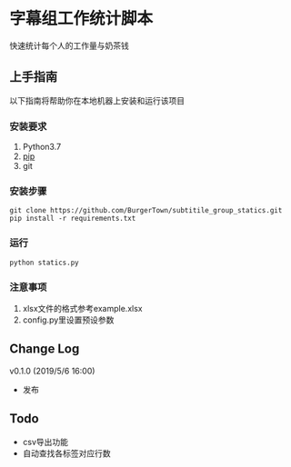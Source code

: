 # 字幕组工作统计脚本

快速统计每个人的工作量与奶茶钱

## 上手指南

以下指南将帮助你在本地机器上安装和运行该项目

### 安装要求

1. Python3.7
2. [pip](https://pypi.org/project/pip/)
3. git

### 安装步骤

```
git clone https://github.com/BurgerTown/subtitile_group_statics.git
pip install -r requirements.txt
```
### 运行

```
python statics.py
```

### 注意事项

1. xlsx文件的格式参考example.xlsx
2. config.py里设置预设参数

## Change Log

v0.1.0 (2019/5/6 16:00)
- 发布

## Todo

- csv导出功能
- 自动查找各标签对应行数